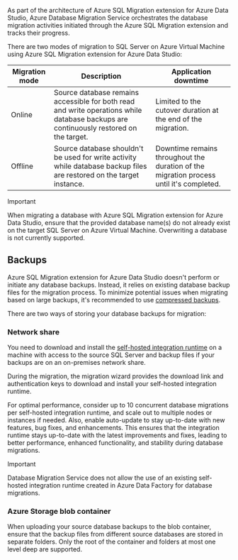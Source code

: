 As part of the architecture of Azure SQL Migration extension for Azure Data Studio, Azure Database Migration Service orchestrates the database migration activities initiated through the Azure SQL Migration extension and tracks their progress.

There are two modes of migration to SQL Server on Azure Virtual Machine using Azure SQL Migration extension for Azure Data Studio:

| Migration mode | Description | Application downtime |
| --- | --- | --- |
| Online | Source database remains accessible for both read and write operations while database backups are continuously restored on the target. | Limited to the cutover duration at the end of the migration. |
| Offline | Source database shouldn't be used for write activity while database backup files are restored on the target instance. | Downtime remains throughout the duration of the migration process until it's completed. |

>[!IMPORTANT]
> When migrating a database with Azure SQL Migration extension for Azure Data Studio, ensure that the provided database name(s) do not already exist on the target SQL Server on Azure Virtual Machine. Overwriting a database is not currently supported.

## Backups

Azure SQL Migration extension for Azure Data Studio doesn't perform or initiate any database backups. Instead, it relies on existing database backup files for the migration process. To minimize potential issues when migrating based on large backups, it's recommended to use [compressed backups](/sql/relational-databases/backup-restore/backup-compression-sql-server).

There are two ways of storing your database backups for migration:

### Network share

You need to download and install the [self-hosted integration runtime](https://www.microsoft.com/download/details.aspx?id=39717) on a machine with access to the source SQL Server and backup files if your backups are on an on-premises network share.

During the migration, the migration wizard provides the download link and authentication keys to download and install your self-hosted integration runtime.

For optimal performance, consider up to 10 concurrent database migrations per self-hosted integration runtime, and scale out to multiple nodes or instances if needed. Also, enable auto-update to stay up-to-date with new features, bug fixes, and enhancements. This ensures that the integration runtime stays up-to-date with the latest improvements and fixes, leading to better performance, enhanced functionality, and stability during database migrations. 

>[!IMPORTANT]
> Database Migration Service does not allow the use of an existing self-hosted integration runtime created in Azure Data Factory for database migrations.

### Azure Storage blob container

When uploading your source database backups to the blob container, ensure that the backup files from different source databases are stored in separate folders. Only the root of the container and folders at most one level deep are supported.

